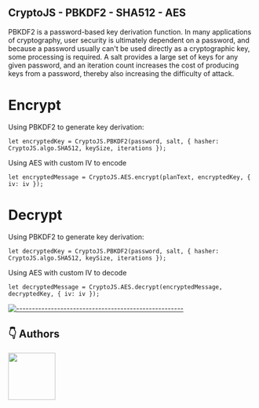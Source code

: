 CryptoJS - PBKDF2 - SHA512 - AES
--------

PBKDF2 is a password-based key derivation function. In many applications of cryptography, user security is ultimately dependent on a password,
    and because a password usually can't be used directly as a cryptographic key, some processing is required.
    A salt provides a large set of keys for any given password, and an iteration count increases the cost of producing keys from a password,
    thereby also increasing the difficulty of attack.

# Encrypt

Using PBKDF2 to generate key derivation:

```
let encryptedKey = CryptoJS.PBKDF2(password, salt, { hasher: CryptoJS.algo.SHA512, keySize, iterations });
```

Using AES with custom IV to encode

```
let encryptedMessage = CryptoJS.AES.encrypt(planText, encryptedKey, { iv: iv });
```

# Decrypt
Using PBKDF2 to generate key derivation:

```
let decryptedKey = CryptoJS.PBKDF2(password, salt, { hasher: CryptoJS.algo.SHA512, keySize, iterations });
```

Using AES with custom IV to decode

```
let decryptedMessage = CryptoJS.AES.decrypt(encryptedMessage, decryptedKey, { iv: iv });
```

[![-----------------------------------------------------](https://raw.githubusercontent.com/andreasbm/readme/master/assets/lines/colored.png)](#table-of-contents)

## 👇 Authors
<p>
    <a href="https://nphau.medium.com/" target="_blank">
    <img src="https://avatars2.githubusercontent.com/u/13111806?s=400&u=f09b6160dbbe2b7eeae0aeb0ab4efac0caad57d7&v=4" width="96" height="96">
    </a>
</p>

